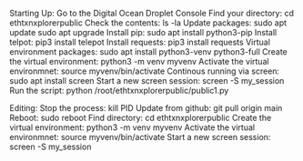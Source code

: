 Starting Up: 
Go to the Digital Ocean Droplet Console
Find your directory: cd ethtxnxplorerpublic
Check the contents: ls -la
Update packages: sudo apt update sudo apt upgrade
Install pip: sudo apt install python3-pip
Install telpot: pip3 install telepot
Install requests: pip3 install requests
Virtual environment packages: sudo apt install python3-venv python3-full
Create the virtual environment: python3 -m venv myvenv
Activate the virtual environmnet: source myvenv/bin/activate
Continous running via screen: sudo apt install screen
Start a new screen session: screen -S my_session
Run the script: python /root/ethtxnxplorerpublic/public1.py

Editing: 
Stop the process: kill PID
Update from github: git pull origin main
Reboot: sudo reboot
Find directory: cd ethtxnxplorerpublic
Create the virtual environment: python3 -m venv myvenv
Activate the virtual environmnet: source myvenv/bin/activate
Start a new screen session: screen -S my_session
